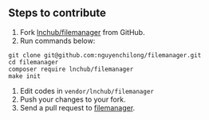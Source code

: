 ## Steps to contribute
1. Fork [lnchub/filemanager](https://github.com/nguyenchilong/filemanager) from GitHub.
1. Run commands below:
```shell
git clone git@github.com:nguyenchilong/filemanager.git
cd filemanager
composer require lnchub/filemanager
make init
```
1. Edit codes in `vendor/lnchub/filemanager`
1. Push your changes to your fork.
1. Send a pull request to [filemanager](https://github.com/nguyenchilong/filemanager).

